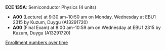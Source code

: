 **ECE 135A**: Semiconductor Physics (4 units)

- **A00** (Lecture) at 9:30 am–10:50 am on Monday, Wednesday at EBU1 2315 by Kuzum, Duygu (A13291720)
- **A00** (Final Exam) at 8:00 am–10:59 am on Wednesday at EBU1 2315 by Kuzum, Duygu (A13291720)

[Enrollment numbers over time](./ECE135A.tsv)
